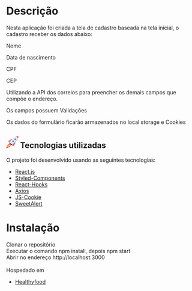 # Descrição
Nesta aplicação foi criada a tela de cadastro baseada na tela inicial, o cadastro receber os dados abaixo: 

   Nome
   
   Data de nascimento

   CPF

   CEP 

   Utilizando a API dos correios para preencher os demais campos que compõe o endereço.

   Os campos possuem Validações
      
   Os dados do formulário ficarão armazenados no local storage e Cookies


## ![enter image description here](https://github.com/Jrferrao/Jrferrao/blob/main/Imagens/rocket.png?raw=true)  Tecnologias utilizadas

O projeto foi desenvolvido usando as seguintes tecnologias:

-   [React.js](https://pt-br.reactjs.org/docs/getting-started.html)
-   [Styled-Components](https://styled-components.com/docs)
-   [React-Hooks](https://pt-br.reactjs.org/docs/hooks-custom.html)
-   [Axios](https://axios-http.com/ptbr/docs/intro)
-   [JS-Cookie](https://github.com/js-cookie/js-cookie)
-   [SweetAlert](https://sweetalert2.github.io/)



# Instalação

Clonar o repositório<br>
Executar o comando npm install, depois npm start<br>
Abrir no endereço http://localhost:3000<br><br>
Hospedado em

-   [Healthyfood](http://hernan-barrientos-helthyfood.surge.sh)


